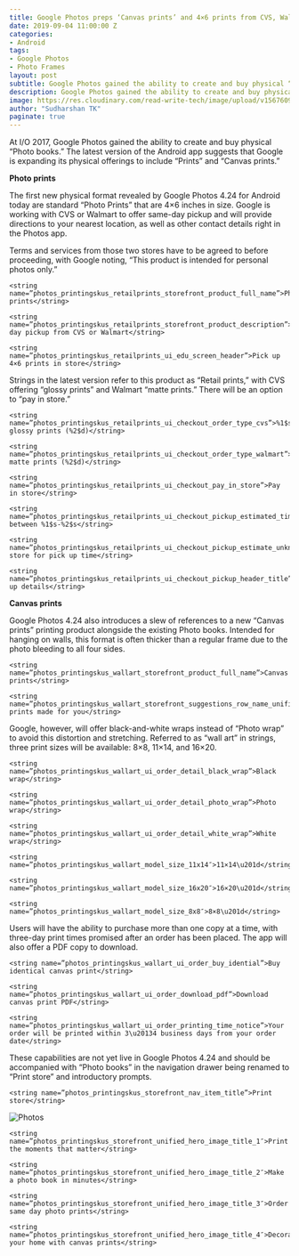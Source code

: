 ```yaml
---
title: Google Photos preps ‘Canvas prints’ and 4×6 prints from CVS, Walmart
date: 2019-09-04 11:00:00 Z
categories:
- Android
tags:
- Google Photos
- Photo Frames
layout: post
subtitle: Google Photos gained the ability to create and buy physical “Photo books.”
description: Google Photos gained the ability to create and buy physical “Photo books.”
image: https://res.cloudinary.com/read-write-tech/image/upload/v1567609237/APK-Insight-Google-Photos-4-24_oavpdc.jpg
author: "Sudharshan TK"
paginate: true
---
```


At I/O 2017, Google Photos gained the ability to create and buy physical “Photo books.” The latest version of the Android app suggests that Google is expanding its physical offerings to include “Prints” and “Canvas prints.”

**Photo prints**

The first new physical format revealed by Google Photos 4.24 for Android today are standard “Photo Prints” that are 4×6 inches in size. Google is working with CVS or Walmart to offer same-day pickup and will provide directions to your nearest location, as well as other contact details right in the Photos app.

Terms and services from those two stores have to be agreed to before proceeding, with Google noting, “This product is intended for personal photos only.”

```
<string name=”photos_printingskus_retailprints_storefront_product_full_name”>Photo prints</string>
```

```
<string name=”photos_printingskus_retailprints_storefront_product_description”>Same day pickup from CVS or Walmart</string>
```

```
<string name=”photos_printingskus_retailprints_ui_edu_screen_header”>Pick up 4×6 prints in store</string>
```

Strings in the latest version refer to this product as “Retail prints,” with CVS offering “glossy prints” and Walmart “matte prints.” There will be an option to “pay in store.”

```
<string name=”photos_printingskus_retailprints_ui_checkout_order_type_cvs”>%1$s glossy prints (%2$d)</string>
```

```
<string name=”photos_printingskus_retailprints_ui_checkout_order_type_walmart”>%1$s matte prints (%2$d)</string>
```

```
<string name=”photos_printingskus_retailprints_ui_checkout_pay_in_store”>Pay in store</string>
```

```
<string name=”photos_printingskus_retailprints_ui_checkout_pickup_estimated_time_range”>Ready between %1$s-%2$s</string>
```

```
<string name=”photos_printingskus_retailprints_ui_checkout_pickup_estimate_unknown”>Call store for pick up time</string>
```

```
<string name=”photos_printingskus_retailprints_ui_checkout_pickup_header_title”>Pick up details</string>
```

**Canvas prints**

Google Photos 4.24 also introduces a slew of references to a new “Canvas prints” printing product alongside the existing Photo books. Intended for hanging on walls, this format is often thicker than a regular frame due to the photo bleeding to all four sides.

```
<string name=”photos_printingskus_wallart_storefront_product_full_name”>Canvas prints</string>
```

```
<string name=”photos_printingskus_wallart_storefront_suggestions_row_name_unified”>Canvas prints made for you</string>
```

Google, however, will offer black-and-white wraps instead of “Photo wrap” to avoid this distortion and stretching. Referred to as “wall art” in strings, three print sizes will be available: 8×8, 11×14, and 16×20.

```
<string name=”photos_printingskus_wallart_ui_order_detail_black_wrap”>Black wrap</string>
```

```
<string name=”photos_printingskus_wallart_ui_order_detail_photo_wrap”>Photo wrap</string>
```

```
<string name=”photos_printingskus_wallart_ui_order_detail_white_wrap”>White wrap</string>
```

```
<string name=”photos_printingskus_wallart_model_size_11x14″>11×14\u201d</string>
```

```
<string name=”photos_printingskus_wallart_model_size_16x20″>16×20\u201d</string>
```

```
<string name=”photos_printingskus_wallart_model_size_8x8″>8×8\u201d</string>
```

Users will have the ability to purchase more than one copy at a time, with three-day print times promised after an order has been placed. The app will also offer a PDF copy to download.

```
<string name=”photos_printingskus_wallart_ui_order_buy_idential”>Buy identical canvas print</string>
```

```
<string name=”photos_printingskus_wallart_ui_order_download_pdf”>Download canvas print PDF</string>
```

```
<string name=”photos_printingskus_wallart_ui_order_printing_time_notice”>Your order will be printed within 3\u20134 business days from your order date</string>
```

These capabilities are not yet live in Google Photos 4.24 and should be accompanied with “Photo books” in the navigation drawer being renamed to “Print store” and introductory prompts.

```
<string name=”photos_printingskus_storefront_nav_item_title”>Print store</string>
```

![Photos](https://res.cloudinary.com/read-write-tech/image/upload/v1567609573/google-photos-4-24-books_rrgmll.png "Google Photos")

```
<string name=”photos_printingskus_storefront_unified_hero_image_title_1″>Print the moments that matter</string>
```

```
<string name=”photos_printingskus_storefront_unified_hero_image_title_2″>Make a photo book in minutes</string>
```

```
<string name=”photos_printingskus_storefront_unified_hero_image_title_3″>Order same day photo prints</string>
```

```
<string name=”photos_printingskus_storefront_unified_hero_image_title_4″>Decorate your home with canvas prints</string>
```
